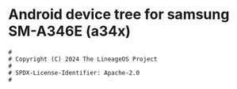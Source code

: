 # Android device tree for samsung SM-A346E (a34x)

```
#
# Copyright (C) 2024 The LineageOS Project
#
# SPDX-License-Identifier: Apache-2.0
#
```
